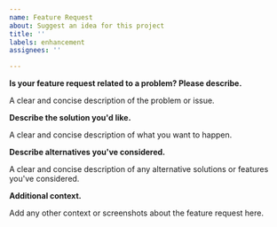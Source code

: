 ```yaml
---
name: Feature Request
about: Suggest an idea for this project
title: ''
labels: enhancement
assignees: ''

---
```


**Is your feature request related to a problem? Please describe.**

A clear and concise description of the problem or issue.

**Describe the solution you'd like.**

A clear and concise description of what you want to happen.

**Describe alternatives you've considered.**

A clear and concise description of any alternative solutions or features you've considered.

**Additional context.**

Add any other context or screenshots about the feature request here.
